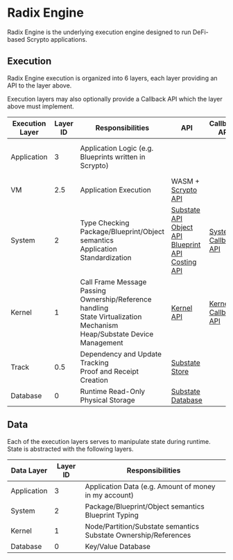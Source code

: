 # Radix Engine

Radix Engine is the underlying execution engine designed to run DeFi-based Scrypto applications.

## Execution

Radix Engine execution is organized into 6 layers, each layer providing an API to the layer above.

Execution layers may also optionally provide a Callback API which the layer above must implement.

| Execution Layer | Layer ID | Responsibilities                                                                                                                | API                                                                                                                                                                                                                                                                              | Callback API                                             | Implementation                                                                                             |
|-----------------|----------|---------------------------------------------------------------------------------------------------------------------------------|----------------------------------------------------------------------------------------------------------------------------------------------------------------------------------------------------------------------------------------------------------------------------------|----------------------------------------------------------|------------------------------------------------------------------------------------------------------------|
| Application     | 3        | Application Logic (e.g. Blueprints written in Scrypto)                                                                          |                                                                                                                                                                                                                                                                                  |                                                          | [Native Blueprints](src/blueprints)<br>[Scrypto Blueprints](../radix-engine-tests/tests/blueprints)        | 
| VM              | 2.5      | Application Execution                                                                                                           | WASM + [Scrypto API](../scrypto/src/engine/scrypto_env.rs)                                                                                                                                                                                                                       |                                                          | [VM](src/vm)                                                                                               |
| System          | 2        | Type Checking<br>Package/Blueprint/Object semantics<br>Application Standardization                                              | [Substate API](../radix-engine-interface/src/api/locked_substate_api)<br>[Object API](../radix-engine-interface/src/api/object_api.rs)<br>[Blueprint API](../radix-engine-interface/src/api/blueprint_api.rs)<br>[Costing API](../radix-engine-interface/src/api/costing_api.rs) | [System Callback API](src/system/system_callback_api.rs) | [System](src/system)                                                                                       |
| Kernel          | 1        | Call Frame Message Passing<br>Ownership/Reference handling<br>State Virtualization Mechanism<br>Heap/Substate Device Management | [Kernel API](src/kernel/kernel_api.rs)                                                                                                                                                                                                                                           | [Kernel Callback API](src/kernel/kernel_callback_api.rs) | [Kernel](src/kernel)                                                                                       |
| Track           | 0.5      | Dependency and Update Tracking<br>Proof and Receipt Creation                                                                    | [Substate Store](src/track/interface.rs)                                                                                                                                                                                                                                         |                                                          | [Track](src/track)                                                                                         |
| Database        | 0        | Runtime Read-Only Physical Storage                                                                                              | [Substate Database](../radix-engine-store-interface/src/interface.rs)                                                                                                                                                                                                            |                                                          | [InMemoryDB](../radix-engine-stores/src/memory_db.rs)<br>[RocksDB](../radix-engine-stores/src/rocks_db.rs) |


## Data

Each of the execution layers serves to manipulate state during runtime. State is abstracted with the following layers.

| Data Layer  | Layer ID | Responsibilities                                                       |
|-------------|----------|------------------------------------------------------------------------|
| Application | 3        | Application Data (e.g. Amount of money in my account)                  |
| System      | 2        | Package/Blueprint/Object semantics<br>Blueprint Typing                 |
| Kernel      | 1        | Node/Partition/Substate semantics<br>Substate Ownership/References<br> |
| Database    | 0        | Key/Value Database                                                     |
